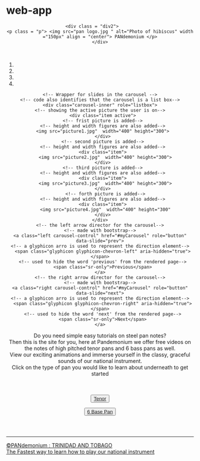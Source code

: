 # web-app

<!DOCTYPE html>
<html>


<head>

 <link rel="stylesheet"  href="css.css"/>

 <meta name="viewport" content="width=device-width, initial-scale=1">
  <link rel="stylesheet" href="https://maxcdn.bootstrapcdn.com/bootstrap/3.3.7/css/bootstrap.min.css">
  <script src="https://ajax.googleapis.com/ajax/libs/jquery/3.1.1/jquery.min.js"></script>
  <script src="https://maxcdn.bootstrapcdn.com/bootstrap/3.3.7/js/bootstrap.min.js"></script>
<!-- jquery style used for carousel items-->
  <style>
  .carousel-inner > .item > img,
  .carousel-inner > .item > a > img {
      width: 50%;
      margin: auto;
  }
  </style>

</head>


<body class = "body">
<header>

	<div class = "div2">	  
	<p class = "p"> <img src="pan logo.jpg " alt="Photo of hibiscus" width ="150px" align = "center"> PANdemonium </p>
	</div>
	
  
<!-- a css file is linked to the carousel for styling-->
<div class ="carousel">
<!-- a default container created for the carousel-->
<div class="container">
  <br>
  <!-- bootstrap code to create a carousel-->
  <div id="myCarousel" class="carousel slide" data-ride="carousel">
    <!-- Indicators for carousel -->
    <ol class="carousel-indicators">
	<!-- list created to sequence pictures into the carousel-->
	<!-- list item created to start at the first picture-->
      <li data-target="#myCarousel" data-slide-to="0" class="active"></li>
	  <!-- list item created to skip to picture 2-->
      <li data-target="#myCarousel" data-slide-to="1"></li>
	  <!-- list item created to skip to picture 3-->
      <li data-target="#myCarousel" data-slide-to="2"></li>
	  <!-- list item created to skip to picture 4-->
      <li data-target="#myCarousel" data-slide-to="3"></li>
    </ol>

    <!-- Wrapper for slides in the carousel -->
	<!-- code also identifies that the carousel is a list box-->
    <div class="carousel-inner" role="listbox">
	<!-- showing the active picture the user is on-->
      <div class="item active">
	  <!-- frist picture is added-->
	  <!-- height and width figures are also added-->
	  <img src="picture1.jpg"  width="400" height="300">
      </div>
	  <!-- second picture is added-->
	  <!-- height and width figures are also added-->
      <div class="item">
        <img src="picture2.jpg"  width="400" height="300">
      </div>
	  <!-- third picture is added-->
	  <!-- height and width figures are also added-->
      <div class="item">
        <img src="picture3.jpg"  width="400" height="300">
      </div>
		<!-- forth picture is added-->
	  <!-- height and width figures are also added-->
      <div class="item">
        <img src="picture4.jpg"  width="400" height="300"
      </div>
    </div>
	<!-- the left arrow director for the carousel-->
	<!-- made with bootstrap-->
    <a class="left carousel-control" href="#myCarousel" role="button" data-slide="prev">
	<!-- a glyphicon arro is used to represent the direction element-->
      <span class="glyphicon glyphicon-chevron-left" aria-hidden="true"></span>
	  <!-- used to hide the word 'previous' from the rendered page-->
      <span class="sr-only">Previous</span>
    </a>
	<!-- the right arrow director for the carousel-->
	<!-- made with bootstrap-->
    <a class="right carousel-control" href="#myCarousel" role="button" data-slide="next">
	<!-- a glyphicon arro is used to represent the direction element-->
      <span class="glyphicon glyphicon-chevron-right" aria-hidden="true"></span>
	  <!-- used to hide the word 'next' from the rendered page-->
      <span class="sr-only">Next</span>
    </a>

  </div>
</div>
</div>

<div class = "div1" > Do you need simple easy tutorials on steel pan notes?<br/>
Then this is the site for you, here at Pandemonium we offer free videos on the notes of high pitched tenor pans and 6 bass pans as well.<br/>
View our exciting animations and immerse yourself in the classy, graceful sounds of our national instrument.<br/>
Click on the type of pan you would like to learn about underneath to get started  <br/> <br/>  <br/> 
</div>
 
 
 <button class = "buttontenor"> <a href="Tenorpan.html"> Tenor </button>
 
 <button class = "buttonbase"> <a href="Basepan.html"> 6 Base Pan </button>
</header>

<hr>

<footer>
<p class = "p1"> ©PANdemonium : TRINIDAD AND TOBAGO</br>
The Fastest way to learn how to play our national instrument
</p>  
</footer>

</body>
</html>